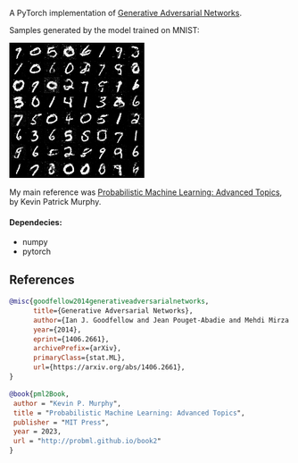 A PyTorch implementation of [Generative Adversarial Networks](https://arxiv.org/abs/1406.2661).

Samples generated by the model trained on MNIST:

![image](results/output.png)

My main reference was [Probabilistic Machine Learning: Advanced Topics](https://probml.github.io/pml-book/book2.html), by Kevin Patrick Murphy. 

#### Dependecies:

- numpy
- pytorch

## References

```bibtex
@misc{goodfellow2014generativeadversarialnetworks,
      title={Generative Adversarial Networks}, 
      author={Ian J. Goodfellow and Jean Pouget-Abadie and Mehdi Mirza and Bing Xu and David Warde-Farley and Sherjil Ozair and Aaron Courville and Yoshua Bengio},
      year={2014},
      eprint={1406.2661},
      archivePrefix={arXiv},
      primaryClass={stat.ML},
      url={https://arxiv.org/abs/1406.2661}, 
}
```

```bibtex
@book{pml2Book,
 author = "Kevin P. Murphy",
 title = "Probabilistic Machine Learning: Advanced Topics",
 publisher = "MIT Press",
 year = 2023,
 url = "http://probml.github.io/book2"
}
```